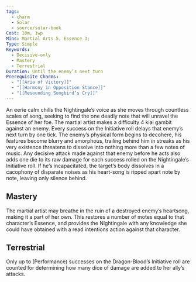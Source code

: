 ```yaml
---
tags:
  - charm
  - Solar
  - source/solar-book
Cost: 10m, 1wp
Mins: Martial Arts 5, Essence 3;
Type: Simple
Keywords:
  - Decisive-only
  - Mastery
  - Terrestrial
Duration: Until the enemy’s next turn
Prerequisite Charms:
  - "[[Aria of Victory]]"
  - "[[Harmony in Opposition Stance]]"
  - "[[Resounding Songbird’s Cry]]"
---
```

An eerie calm chills the Nightingale’s voice as she moves through countless scales of song, seeking to find the one deadly note that will unravel the Essence of her foe. The martial artist makes a difficulty 4 kiai gambit against an enemy. Every success on the Initiative roll delays that enemy’s next turn by one tick. The enemy’s physical form begins to decohere, his features become blurry and amorphous, trailing behind him in streaks as his very existence threatens to dissolve into nothing more than a few notes of music. Any decisive attack made against that enemy before he acts also adds one die to its raw damage for each success rolled on the Nightingale’s Initiative roll. If he’s incapacitated, the target’s body dissolves in a cacophony of disparate noises as his heart-song is ripped apart note by note, leaving only silence behind. 

## Mastery

The martial artist may breathe in the ruin of a destroyed enemy’s heartsong, making it a part of her own. This restores a number of motes equal to that character’s Essence, and provides the Nightingale with any knowledge she could have obtained with a read intentions action against that character. 

## Terrestrial

Only up to (Performance) successes on the Dragon-Blood’s Initiative roll are counted for determining how many dice of damage are added to her ally’s attacks.